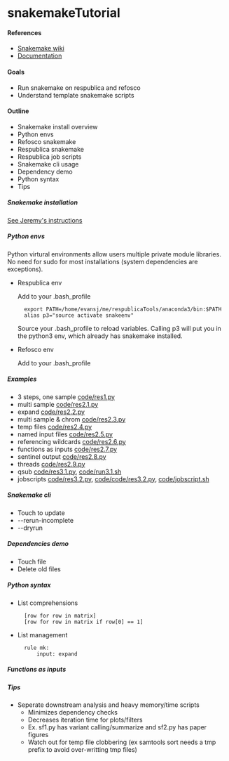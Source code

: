 # snakemakeTutorial

#### References
* [Snakemake wiki](https://bitbucket.org/snakemake/snakemake/wiki/Home)
* [Documentation](https://bitbucket.org/snakemake/snakemake/wiki/Documentation)

#### Goals
* Run snakemake on respublica and refosco
* Understand template snakemake scripts

#### Outline
* Snakemake install overview
* Python envs
* Refosco snakemake
* Respublica snakemake
* Respublica job scripts
* Snakemake cli usage
* Dependency demo
* Python syntax
* Tips

##### Snakemake installation
[See Jeremy's instructions](https://github.research.chop.edu/leipzigj/fastq_to_gvcf_for_noor_dawany)

##### Python envs
Python virtural environments allow users multiple private module libraries. No need for sudo for most installations (system dependencies are exceptions).
* Respublica env

    Add to your .bash_profile

        export PATH=/home/evansj/me/respublicaTools/anaconda3/bin:$PATH
        alias p3="source activate snakeenv"
        
    Source your .bash_profile to reload variables. Calling p3 will put you in the python3 env, which already has snakemake installed.
* Refosco env

    Add to your .bash_profile

##### Examples
* 3 steps, one sample [code/res1.py](code/res1.py)
* multi sample [code/res2.1.py](code/res2.1.py)
* expand [code/res2.2.py](code/res2.2.py)
* multi sample & chrom [code/res2.3.py](code/res2.3.py)
* temp files [code/res2.4.py](code/res2.4.py)
* named input files [code/res2.5.py](code/res2.5.py)
* referencing wildcards [code/res2.6.py](code/res2.6.py)
* functions as inputs [code/res2.7.py](code/res2.7.py)
* sentinel output [code/res2.8.py](code/res2.8.py)
* threads [code/res2.9.py](code/res2.9.py)
* qsub [code/res3.1.py](code/res3.1.py), [code/run3.1.sh](code/run3.1.sh)
* jobscripts [code/res3.2.py](code/run.3.2.py), [code/code/res3.2.py](code/res3.2.py), [code/jobscript.sh](code/jobscript.sh)

##### Snakemake cli
* Touch to update
* --rerun-incomplete
* --dryrun

##### Dependencies demo
* Touch file
* Delete old files

##### Python syntax
* List comprehensions

        [row for row in matrix]
        [row for row in matrix if row[0] == 1]
    
* List management
 
        rule mk:
            input: expand


##### Functions as inputs

##### Tips
* Seperate downstream analysis and heavy memory/time scripts
    * Minimizes dependency checks
    * Decreases iteration time for plots/filters
    * Ex. sf1.py has variant calling/summarize and sf2.py has paper figures
    * Watch out for temp file clobbering (ex samtools sort needs a tmp prefix to avoid over-writting tmp files)